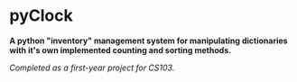 # pyClock
**A python "inventory" management system for manipulating dictionaries with it's own implemented counting and sorting methods.**

*Completed as a first-year project for CS103.*
